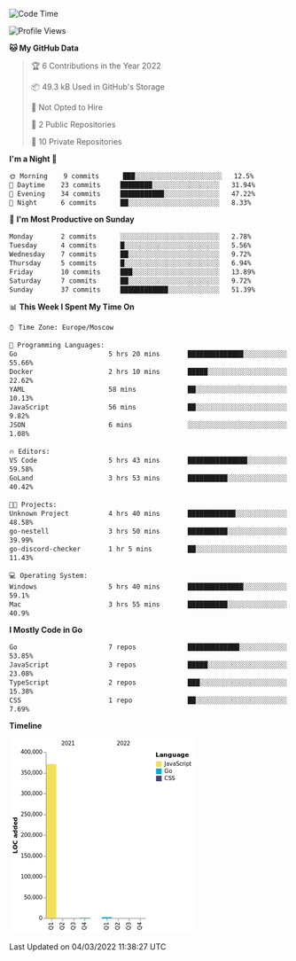<!--START_SECTION:waka-->
![Code Time](http://img.shields.io/badge/Code%20Time-199%20hrs%2025%20mins-blue)

![Profile Views](http://img.shields.io/badge/Profile%20Views-2-blue)

**🐱 My GitHub Data** 

> 🏆 6 Contributions in the Year 2022
 > 
> 📦 49.3 kB Used in GitHub's Storage 
 > 
> 🚫 Not Opted to Hire
 > 
> 📜 2 Public Repositories 
 > 
> 🔑 10 Private Repositories  
 > 
**I'm a Night 🦉** 

```text
🌞 Morning    9 commits      ███░░░░░░░░░░░░░░░░░░░░░░   12.5% 
🌆 Daytime    23 commits     ████████░░░░░░░░░░░░░░░░░   31.94% 
🌃 Evening    34 commits     ███████████░░░░░░░░░░░░░░   47.22% 
🌙 Night      6 commits      ██░░░░░░░░░░░░░░░░░░░░░░░   8.33%

```
📅 **I'm Most Productive on Sunday** 

```text
Monday       2 commits      ░░░░░░░░░░░░░░░░░░░░░░░░░   2.78% 
Tuesday      4 commits      █░░░░░░░░░░░░░░░░░░░░░░░░   5.56% 
Wednesday    7 commits      ██░░░░░░░░░░░░░░░░░░░░░░░   9.72% 
Thursday     5 commits      █░░░░░░░░░░░░░░░░░░░░░░░░   6.94% 
Friday       10 commits     ███░░░░░░░░░░░░░░░░░░░░░░   13.89% 
Saturday     7 commits      ██░░░░░░░░░░░░░░░░░░░░░░░   9.72% 
Sunday       37 commits     ████████████░░░░░░░░░░░░░   51.39%

```


📊 **This Week I Spent My Time On** 

```text
⌚︎ Time Zone: Europe/Moscow

💬 Programming Languages: 
Go                       5 hrs 20 mins       ██████████████░░░░░░░░░░░   55.66% 
Docker                   2 hrs 10 mins       █████░░░░░░░░░░░░░░░░░░░░   22.62% 
YAML                     58 mins             ██░░░░░░░░░░░░░░░░░░░░░░░   10.13% 
JavaScript               56 mins             ██░░░░░░░░░░░░░░░░░░░░░░░   9.82% 
JSON                     6 mins              ░░░░░░░░░░░░░░░░░░░░░░░░░   1.08%

🔥 Editors: 
VS Code                  5 hrs 43 mins       ███████████████░░░░░░░░░░   59.58% 
GoLand                   3 hrs 53 mins       ██████████░░░░░░░░░░░░░░░   40.42%

🐱‍💻 Projects: 
Unknown Project          4 hrs 40 mins       ████████████░░░░░░░░░░░░░   48.58% 
go-nestell               3 hrs 50 mins       ██████████░░░░░░░░░░░░░░░   39.99% 
go-discord-checker       1 hr 5 mins         ██░░░░░░░░░░░░░░░░░░░░░░░   11.43%

💻 Operating System: 
Windows                  5 hrs 40 mins       ██████████████░░░░░░░░░░░   59.1% 
Mac                      3 hrs 55 mins       ██████████░░░░░░░░░░░░░░░   40.9%

```

**I Mostly Code in Go** 

```text
Go                       7 repos             █████████████░░░░░░░░░░░░   53.85% 
JavaScript               3 repos             █████░░░░░░░░░░░░░░░░░░░░   23.08% 
TypeScript               2 repos             ███░░░░░░░░░░░░░░░░░░░░░░   15.38% 
CSS                      1 repo              ██░░░░░░░░░░░░░░░░░░░░░░░   7.69%

```


**Timeline**

![Chart not found](https://raw.githubusercontent.com/jeezft/jeezft/main/charts/bar_graph.png) 


 Last Updated on 04/03/2022 11:38:27 UTC
<!--END_SECTION:waka-->
